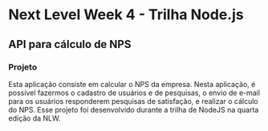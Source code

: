 ﻿# Next Level Week 4 - Trilha Node.js

## API para cálculo de NPS

### Projeto

Esta aplicação consiste em calcular o NPS da empresa. Nesta aplicação, é possível fazermos o cadastro de usuários e de pesquisas, o envio de e-mail para os usuários responderem pesquisas de satisfação, e realizar o cálculo do NPS. Esse projeto foi desenvolvido durante a trilha de NodeJS na quarta edição da NLW.
